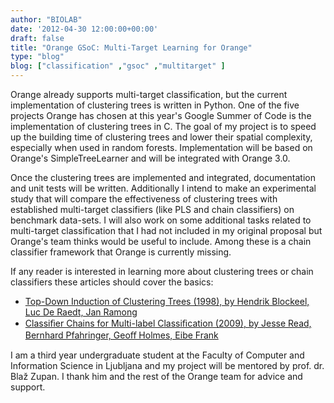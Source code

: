 ```yaml
---
author: "BIOLAB"
date: '2012-04-30 12:00:00+00:00'
draft: false
title: "Orange GSoC: Multi-Target Learning for Orange"
type: "blog"
blog: ["classification" ,"gsoc" ,"multitarget" ]
---
```


Orange already supports multi-target classification, but the current implementation of clustering trees is written in Python. One of the five projects Orange has chosen at this year's Google Summer of Code is the implementation of clustering trees in C. The goal of my project is to speed up the building time of clustering trees and lower their spatial complexity, especially when used in random forests. Implementation will be based on Orange's SimpleTreeLearner and will be integrated with Orange 3.0.

Once the clustering trees are implemented and integrated, documentation and unit tests will be written. Additionally I intend to make an experimental study that will compare the effectiveness of clustering trees with established multi-target classifiers (like PLS and chain classifiers) on benchmark data-sets. I will also work on some additional tasks related to multi-target classification that I had not included in my original proposal but Orange's team thinks would be useful to include. Among these is a chain classifier framework that Orange is currently missing.

If any reader is interested in learning more about clustering trees or chain classifiers these articles should cover the basics:  

* [Top-Down Induction of Clustering Trees (1998), by Hendrik Blockeel, Luc De Raedt, Jan Ramong](http://citeseerx.ist.psu.edu/viewdoc/summary?doi=10.1.1.50.3353)
* [Classiﬁer Chains for Multi-label Classiﬁcation (2009), by Jesse Read, Bernhard Pfahringer, Geoﬀ Holmes, Eibe Frank](http://www.cs.waikato.ac.nz/~eibe/pubs/chains.pdf)

I am a third year undergraduate student at the Faculty of Computer and Information Science in Ljubljana and my project will be mentored by prof. dr. Blaž Zupan. I thank him and the rest of the Orange team for advice and support.
